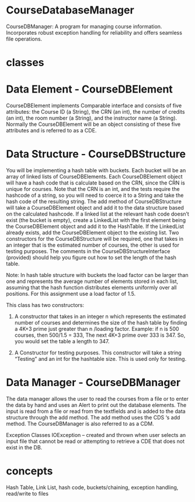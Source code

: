# CourseDatabaseManager
CourseDBManager: A program for managing course information. Incorporates robust exception handling for reliability and offers seamless file operations.

# classes
# Data Element - CourseDBElement
CourseDBElement implements Comparable interface and consists of five attributes: the Course ID (a String), the CRN (an int), the number of credits (an int), the room number (a String), and the instructor name (a String).   Normally the CourseDBElement will be an object consisting of these five attributes and is referred to as a CDE.

# Data Structure - CourseDBStructure 
You will be implementing a hash table with buckets. Each bucket will be an array of linked lists of CourseDBElements.  Each CourseDBElement object will have a hash code that is calculate based on the CRN, since the CRN is unique for courses.  Note that the CRN is an int, and the tests require the hashcode of a string, so you will need to coerce it to a String and take the hash code of the resulting string.  The add method of CourseDBStructure will take a CourseDBElement object and add it to the data structure based on the calculated hashcode. If a linked list at the relevant hash code doesn’t exist (the bucket is empty), create a LinkedList with the first element being the CourseDBElement object and add it to the HashTable. If the LinkedList already exists, add the CourseDBElement object to the existing list. 
Two constructors for the CourseDBStructure will be required, one that takes in an integer that is the estimated number of courses, the other is used for testing purposes.  The comments in the CourseDBStructureInterface (provided) should help you figure out how to set the length of the hash table. 

Note: In hash table structure with buckets the load factor can be larger than one and represents the average number of elements stored in each list, assuming that the hash function distributes elements uniformly over all positions. For this assignment use a load factor of 1.5.

This class has two constructors:
1)	A constructor that takes in an integer n which represents the estimated number of 
courses and determines the size of the hash table by finding a 4K+3 prime just greater than n /loading factor.
Example:  if n is 500 courses, then 500/1.5 = 333, The next 4K+3 prime over 333 is 347.  So, you would set the table a length to 347.

2)	A Constructor for testing purposes. This constructor will take a string “Testing” and an int for the hashtable size.  This is used only for testing.

 
# Data Manager - CourseDBManager
The data manager allows the user to read the courses from a file or to enter the data by hand and uses an Alert to print out the database elements. The input is read from a file or read from the textfields and is added to the data structure through the add method.  The add method uses the CDS ‘s add method. The CourseDBManager is also referred to as a CDM.

Exception Classes
IOException – created and thrown when user selects an input file that cannot be read or attempting to retrieve a CDE that does not exist in the DB.

# concepts
Hash Table, 
Link List,
hash code, buckets/chaining,
exception handling, 
read/write to files
